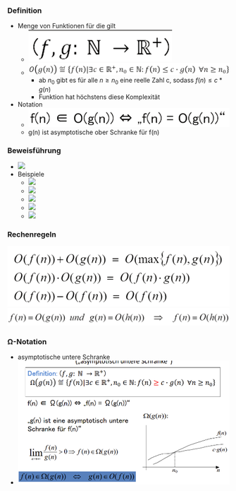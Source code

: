 ### Definition
+ Menge von Funktionen für die gilt
	+ ![](Pasted%20image%2020221014151558.png)
	+ ![](Pasted%20image%2020221014151550.png)
		+ ab $n_0$ gibt es für alle $n≥n_0$ eine reelle Zahl c, sodass $f(n)≤c*g(n)$
		+ Funktion hat höchstens diese Komplexität
+ Notation
	+ ![](Pasted%20image%2020221014152044.png)
	+ g(n) ist asymptotische ober Schranke für f(n)

### Beweisführung
+ ![](Pasted%20image%2020221014152532.png)
+ Beispiele
	+ ![](Pasted%20image%2020221014152607.png)
	+ ![](Pasted%20image%2020221014152622.png)
	+ ![](Pasted%20image%2020221014152708.png)
	+ ![](Pasted%20image%2020221014152806.png)
	+ ![](Pasted%20image%2020221014152814.png)

### Rechenregeln
![](Pasted%20image%2020221014153623.png)
![](Pasted%20image%2020221014153634.png)

### Ω-Notation
+ asymptotische untere Schranke
+ ![](Pasted%20image%2020221015152357.png)